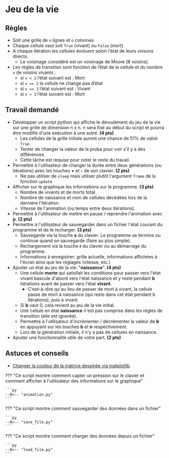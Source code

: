 # Jeu de la vie

## Règles

- Soit une grille de `n` lignes et `n` colonnes
- Chaque cellule vaut soit `True` (vivant) ou `False` (mort)
- A chaque itération les cellules évoluent selon l'état de leurs voisons directs.
  - Le voisinage considéré est un voisinage de Moore (8 voisins).
- Les règles de transition sont fonction de l’état de la cellule et du nombre `v` de voisins vivants :
  - si `v < 2` l’état suivant est : Mort
  - si `v == 2` la cellule ne change pas d’état
  - si `v == 3` l’état suivant est : Vivant
  - si `v > 3` l’état suivant est : Mort

## Travail demandé

- Développer un script python qui affiche le déroulement du jeu de la vie sur une grille de dimension n x n. n sera fixé au début du script et pourra être modifié d'une exécution à une autre. **(4 pts)**
  - Les cellules de la grille initiale auront une chance de 51% de valoir `True`.
  - Tenter de changer la valeur de la proba pour voir s'il y a des différences.
  - Cette tâche est requise pour noter le reste du travail.
- Permettre à l'utilisateur de changer la durée entre deux générations (ou itérations) avec les touches **+** et **-** de son clavier. **(2 pts)**
  - Ne pas utiliser de `sleep` mais utiliser plutôt l'argument `frame` de la fonction `update`
- Afficher sur le graphique les informations sur le programme. **(3 pts)**
  - Nombre de vivants et de morts total.
  - Nombre de naissance et nom de cellules décédées lors de la dernière l'itération.
  - Vitesse de l'animation (ou temps entre deux itérations).
- Permettre à l'utilisateur de mettre en pause / reprendre l'animation avec **p**. **(2 pts)**
- Permettre à l'utilisateur de sauvegarder dans un fichier l'état courant du programme et de le recharger. **(3 pts)**
  - Sauvegarde via la touche **s** du clavier. Le programme se termine ou continue quand on sauvegarde (faire au plus simple).
  - Rechargement via la touche **r** du clavier ou au démarrage du programme.
  - Informations à enregistrer: grille actuelle, informations affichées à l'écran ainsi que les réglages (vitesse, etc.)
- Ajouter un état au jeu de la vie: "**naissance**". **(4 pts)**
  - Une cellule **morte** qui satisfait les conditions pour passer vers l'état vivant bascule d'abord vers l'état naissance et y reste pendant **b** itérations avant de passer vers l'état **vivant**.
    - C'est-à-dire qu'au lieu de passer de mort à vivant, la cellule passe de mort à naissance (qui reste dans cet état pendant b itérations), puis à vivant.
  - Si **b** vaut 0, cela revient au jeu de la vie initial.
  - Une cellule en état **naissance** n'est pas comprise dans les règles de transition (elle est ignorée).
  - Permettre à l'utilisateur d'incrémenter / décrémenter la valeur de **b** en appuyant sur les touches **b** et **n** respectivement.
  - Lors de la génération initiale, il n'y a pas de cellules en naissance.
- Ajouter une fonctionnalité utile de votre part. **(2 pts)**

## Astuces et conseils

- [Changer la couleur de la matrice dessinée via matplotlib](https://stackoverflow.com/a/43908997).

??? "Ce script montre comment capter un pression sur le clavier et comment afficher à l'utilisateur des informations sur le graphique"

    ```py
    --8<-- "animation.py"
    ```

??? "Ce script montre comment sauvegarder des données dans un fichier"

    ```py
    --8<-- "save_file.py"
    ```

??? "Ce script montre comment charger des données depuis un fichier"

    ```py
    --8<-- "load_file.py"
    ```
